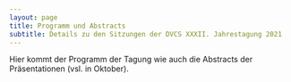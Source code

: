 ```yaml
---
layout: page
title: Programm und Abstracts
subtitle: Details zu den Sitzungen der DVCS XXXII. Jahrestagung 2021
---
```


Hier kommt der Programm der Tagung wie auch die Abstracts der Präsentationen (vsl. in Oktober).
